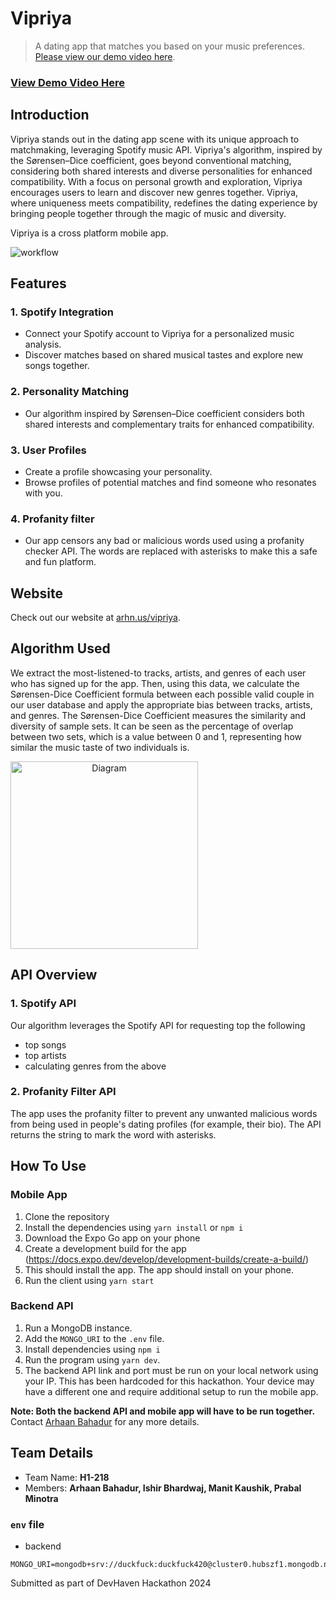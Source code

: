 # Vipriya

> A dating app that matches you based on your music preferences. [Please view our demo video here](https://www.youtube.com/watch?v=81eX0Jx9L6Q).

### [View Demo Video Here](https://www.youtube.com/watch?v=81eX0Jx9L6Q)

## Introduction

Vipriya stands out in the dating app scene with its unique approach to matchmaking, leveraging Spotify music API. Vipriya's algorithm, inspired by the Sørensen–Dice coefficient, goes beyond conventional matching, considering both shared interests and diverse personalities for enhanced compatibility. With a focus on personal growth and exploration, Vipriya encourages users to learn and discover new genres together. Vipriya, where uniqueness meets compatibility, redefines the dating experience by bringing people together through the magic of music and diversity.

Vipriya is a cross platform mobile app.

![workflow](https://github.com/arhaanb/vipriya/assets/49993666/8a2287f1-aff1-4b8a-85ba-64cdda5a8533)

## Features

### 1. Spotify Integration

- Connect your Spotify account to Vipriya for a personalized music analysis.
- Discover matches based on shared musical tastes and explore new songs together.

### 2. Personality Matching

- Our algorithm inspired by Sørensen–Dice coefficient considers both shared interests and complementary traits for enhanced compatibility.

### 3. User Profiles

- Create a profile showcasing your personality.
- Browse profiles of potential matches and find someone who resonates with you.

### 4. Profanity filter

- Our app censors any bad or malicious words used using a profanity checker API. The words are replaced with asterisks to make this a safe and fun platform.

## Website

Check out our website at [arhn.us/vipriya](https://arhn.us/vipriya).


## Algorithm Used 
We extract the most-listened-to tracks, artists, and genres of each user who has signed up for the app. Then, using this data, we calculate the Sørensen-Dice Coefficient formula between each possible valid couple in our user database and apply the appropriate bias between tracks, artists, and genres. The Sørensen-Dice Coefficient measures the similarity and diversity of sample sets. It can be seen as the percentage of overlap between two sets, which is a value between 0 and 1, representing how similar the music taste of two individuals is. 

<center>
<div style="display: flex; justify-content: space-between;">
  <img src="https://i.imgur.com/eAyQuXm.png" alt="Diagram" width="300" height="300">
</div>
</center>


## API Overview

### 1. Spotify API 
Our algorithm leverages the Spotify API for requesting top the following
- top songs
- top artists
- calculating genres from the above

### 2. Profanity Filter API
The app uses the profanity filter to prevent any unwanted malicious words from being used in people's dating profiles (for example, their bio). The API returns the string to mark the word with asterisks.

## How To Use

### Mobile App
1. Clone the repository
2. Install the dependencies using `yarn install` or  `npm i`
3. Download the Expo Go app on your phone
4. Create a development build for the app (https://docs.expo.dev/develop/development-builds/create-a-build/)
5. This should install the app. The app should install on your phone.
6. Run the client using `yarn start`

### Backend API
1. Run a MongoDB instance.
2. Add the `MONGO_URI` to the `.env` file.
3. Install dependencies using `npm i`
4. Run the program using `yarn dev`.
5. The backend API link and port must be run on your local network using your IP. This has been hardcoded for this hackathon. Your device may have a different one and require additional setup to run the mobile app.

**Note: Both the backend API and mobile app will have to be run together.** 
Contact [Arhaan Bahadur](https://arhaanb.com) for any more details.

## Team Details
- Team Name: **H1-218**
- Members: **Arhaan Bahadur, Ishir Bhardwaj, Manit Kaushik, Prabal Minotra**

### `env` file
- backend
```
MONGO_URI=mongodb+srv://duckfuck:duckfuck420@cluster0.hubszf1.mongodb.net/
```

Submitted as part of DevHaven Hackathon 2024
